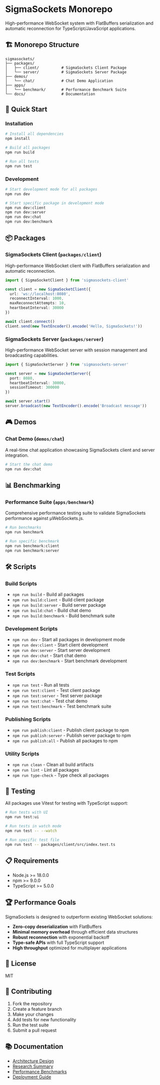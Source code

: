 # SigmaSockets Monorepo

High-performance WebSocket system with FlatBuffers serialization and automatic reconnection for TypeScript/JavaScript applications.

## 🏗️ Monorepo Structure

```
sigmasockets/
├── packages/
│   ├── client/          # SigmaSockets Client Package
│   └── server/          # SigmaSockets Server Package
├── demos/
│   └── chat/            # Chat Demo Application
├── apps/
│   └── benchmark/       # Performance Benchmark Suite
└── docs/                # Documentation
```

## 🚀 Quick Start

### Installation

```bash
# Install all dependencies
npm install

# Build all packages
npm run build

# Run all tests
npm run test
```

### Development

```bash
# Start development mode for all packages
npm run dev

# Start specific package in development mode
npm run dev:client
npm run dev:server
npm run dev:chat
npm run dev:benchmark
```

## 📦 Packages

### SigmaSockets Client (`packages/client`)

High-performance WebSocket client with FlatBuffers serialization and automatic reconnection.

```typescript
import { SigmaSocketClient } from 'sigmasockets-client'

const client = new SigmaSocketClient({
  url: 'ws://localhost:8080',
  reconnectInterval: 1000,
  maxReconnectAttempts: 10,
  heartbeatInterval: 30000
})

await client.connect()
client.send(new TextEncoder().encode('Hello, SigmaSockets!'))
```

### SigmaSockets Server (`packages/server`)

High-performance WebSocket server with session management and broadcasting capabilities.

```typescript
import { SigmaSocketServer } from 'sigmasockets-server'

const server = new SigmaSocketServer({
  port: 8080,
  heartbeatInterval: 30000,
  sessionTimeout: 300000
})

await server.start()
server.broadcast(new TextEncoder().encode('Broadcast message'))
```

## 🎮 Demos

### Chat Demo (`demos/chat`)

A real-time chat application showcasing SigmaSockets client and server integration.

```bash
# Start the chat demo
npm run dev:chat
```

## 📊 Benchmarking

### Performance Suite (`apps/benchmark`)

Comprehensive performance testing suite to validate SigmaSockets performance against µWebSockets.js.

```bash
# Run benchmarks
npm run benchmark

# Run specific benchmark
npm run benchmark:client
npm run benchmark:server
```

## 🛠️ Scripts

### Build Scripts
- `npm run build` - Build all packages
- `npm run build:client` - Build client package
- `npm run build:server` - Build server package
- `npm run build:chat` - Build chat demo
- `npm run build:benchmark` - Build benchmark suite

### Development Scripts
- `npm run dev` - Start all packages in development mode
- `npm run dev:client` - Start client development
- `npm run dev:server` - Start server development
- `npm run dev:chat` - Start chat demo
- `npm run dev:benchmark` - Start benchmark development

### Test Scripts
- `npm run test` - Run all tests
- `npm run test:client` - Test client package
- `npm run test:server` - Test server package
- `npm run test:chat` - Test chat demo
- `npm run test:benchmark` - Test benchmark suite

### Publishing Scripts
- `npm run publish:client` - Publish client package to npm
- `npm run publish:server` - Publish server package to npm
- `npm run publish:all` - Publish all packages to npm

### Utility Scripts
- `npm run clean` - Clean all build artifacts
- `npm run lint` - Lint all packages
- `npm run type-check` - Type check all packages

## 🧪 Testing

All packages use Vitest for testing with TypeScript support:

```bash
# Run tests with UI
npm run test:ui

# Run tests in watch mode
npm run test -- --watch

# Run specific test file
npm run test -- packages/client/src/index.test.ts
```

## 📋 Requirements

- Node.js >= 18.0.0
- npm >= 9.0.0
- TypeScript >= 5.0.0

## 🏆 Performance Goals

SigmaSockets is designed to outperform existing WebSocket solutions:

- **Zero-copy deserialization** with FlatBuffers
- **Minimal memory overhead** through efficient data structures
- **Robust reconnection** with exponential backoff
- **Type-safe APIs** with full TypeScript support
- **High throughput** optimized for multiplayer applications

## 📄 License

MIT

## 🤝 Contributing

1. Fork the repository
2. Create a feature branch
3. Make your changes
4. Add tests for new functionality
5. Run the test suite
6. Submit a pull request

## 📚 Documentation

- [Architecture Design](./architecture_design.md)
- [Research Summary](./research_summary.md)
- [Performance Benchmarks](./SigmaSockets%20Performance%20Benchmark%20Results.md)
- [Deployment Guide](./SigmaSockets%20Deployment%20Guide.md)